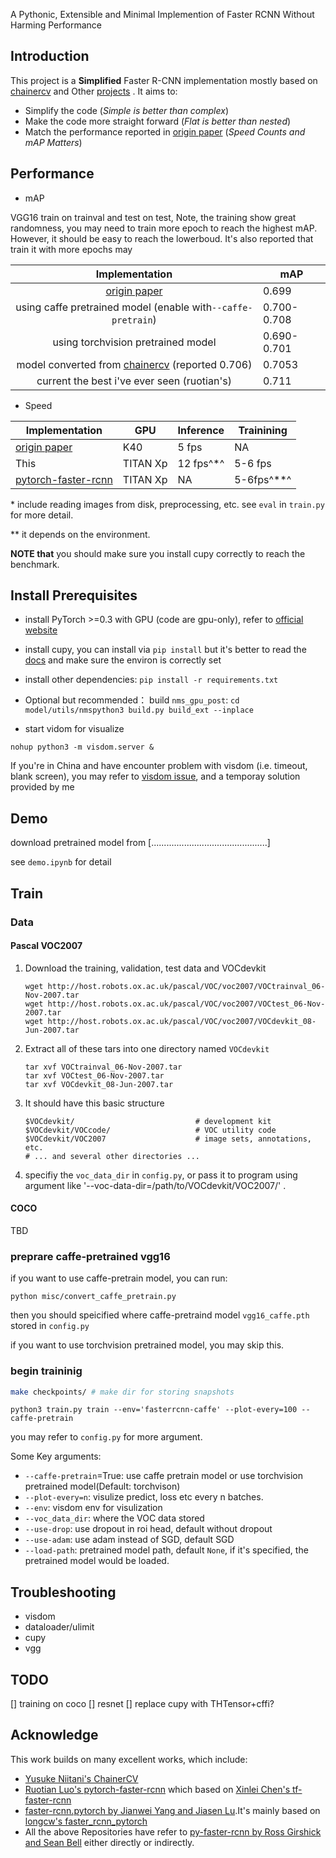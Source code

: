 A Pythonic, Extensible and Minimal Implemention of Faster RCNN Without Harming Performance

##  Introduction

This project is a **Simplified** Faster R-CNN implementation mostly based on [chainercv](https://github.com/chainer/chainercv) and Other [projects](#Acknowledgement) . It aims to:

- Simplify the code (*Simple is better than complex*)
- Make the code more straight forward (*Flat is better than nested*)
- Match the performance reported in [ origin paper](https://arxiv.org/abs/1506.01497) (*Speed Counts and mAP Matters*)

##  Performance

- mAP

VGG16 train on trainval and test on test, Note, the training show great randomness, you may need to train more epoch to reach the highest mAP. However, it should be easy to reach the lowerboud. It's also reported that train it with more epochs may 

|              Implementation              | mAP         |
| :--------------------------------------: | ----------- |
| [origin paper](https://arxiv.org/abs/1506.01497) | 0.699       |
| using caffe pretrained model (enable with`--caffe-pretrain`) | 0.700-0.708 |
|    using torchvision pretrained model    | 0.690-0.701 |
| model converted from [chainercv](https://github.com/chainer/chainercv/tree/master/examples/faster_rcnn) (reported 0.706) | 0.7053      |
| current the best i've ever seen (ruotian's) | 0.711       |

- Speed

| Implementation                           | GPU      | Inference | Trainining |
| ---------------------------------------- | -------- | --------- | ---------- |
| [origin paper](https://arxiv.org/abs/1506.01497) | K40      | 5 fps     | NA         |
| This                                     | TITAN Xp | 12 fps^*^ | 5-6 fps    |
| [pytorch-faster-rcnn](https://github.com/ruotianluo/pytorch-faster-rcnn) | TITAN Xp | NA        | 5-6fps^**^ |

\* include reading images from disk, preprocessing, etc. see `eval` in `train.py` for more detail.

** it depends on the environment.

**NOTE that** you should make sure you install cupy correctly to reach the benchmark.

## Install Prerequisites

- install PyTorch >=0.3 with GPU (code are gpu-only), refer to [official website](http://pytorch.org)
- install cupy, you can install via `pip install` but it's better to read the [docs](https://docs-cupy.chainer.org/en/latest/install.html#install-cupy-with-cudnn-and-nccl) and make sure the environ is correctly set


- install other dependencies:  `pip install -r requirements.txt `
- Optional but recommended： build `nms_gpu_post`: `cd model/utils/nmspython3 build.py build_ext --inplace`
- start vidom for visualize


```
nohup python3 -m visdom.server &
```

If you're in China and have encounter problem with visdom (i.e. timeout, blank screen), you may refer to [visdom issue](https://github.com/facebookresearch/visdom/issues/111#issuecomment-321743890), and a temporay solution provided by me

## Demo

download pretrained model from [..............................................] 

see `demo.ipynb` for detail

## Train

### Data

#### Pascal VOC2007

1. Download the training, validation, test data and VOCdevkit

   ```
   wget http://host.robots.ox.ac.uk/pascal/VOC/voc2007/VOCtrainval_06-Nov-2007.tar
   wget http://host.robots.ox.ac.uk/pascal/VOC/voc2007/VOCtest_06-Nov-2007.tar
   wget http://host.robots.ox.ac.uk/pascal/VOC/voc2007/VOCdevkit_08-Jun-2007.tar
   ```

2. Extract all of these tars into one directory named `VOCdevkit`

   ```
   tar xvf VOCtrainval_06-Nov-2007.tar
   tar xvf VOCtest_06-Nov-2007.tar
   tar xvf VOCdevkit_08-Jun-2007.tar
   ```

3. It should have this basic structure

   ```
   $VOCdevkit/                           # development kit
   $VOCdevkit/VOCcode/                   # VOC utility code
   $VOCdevkit/VOC2007                    # image sets, annotations, etc.
   # ... and several other directories ...
   ```

4.  specifiy the `voc_data_dir` in `config.py`, or pass it to program using argument like '--voc-data-dir=/path/to/VOCdevkit/VOC2007/' .

#### COCO

TBD

### preprare caffe-pretrained vgg16

if you want to use caffe-pretrain model, you can run:

````
python misc/convert_caffe_pretrain.py
````

then you should speicified where caffe-pretraind model `vgg16_caffe.pth` stored in `config.py`

if you want to use torchvision pretrained model, you may skip this.

### begin traininig

```Bash
make checkpoints/ # make dir for storing snapshots
```



```
python3 train.py train --env='fasterrcnn-caffe' --plot-every=100 --caffe-pretrain
```

you may refer to `config.py` for more argument.

Some Key arguments:

- `--caffe-pretrain`=True: use caffe pretrain model  or use torchvision pretrained model(Default: torchvison)
- `--plot-every=n`: visulize predict, loss etc every n batches.
- `--env`: visdom env for visulization
- `--voc_data_dir`: where the VOC data stored
- `--use-drop`: use dropout in roi head, default without dropout
- `--use-adam`: use adam instead of SGD, default SGD
- `--load-path`: pretrained model path, default `None`, if it's specified, the pretrained model would be loaded.

## Troubleshooting

- visdom
- dataloader/ulimit
- cupy
- vgg

## TODO
[] training on coco
[] resnet
[] replace cupy with THTensor+cffi?

## Acknowledge
This work builds on many excellent works, which include:

- [Yusuke Niitani's ChainerCV](https://github.com/chainer/chainercv) 
- [Ruotian Luo's pytorch-faster-rcnn](https://github.com/ruotianluo/pytorch-faster-rcnn) which based on [ Xinlei Chen's tf-faster-rcnn](https://github.com/endernewton/tf-faster-rcnn)
- [faster-rcnn.pytorch by Jianwei Yang and Jiasen Lu](https://github.com/jwyang/faster-rcnn.pytorch).It's mainly based on [longcw's faster_rcnn_pytorch](https://github.com/longcw/faster_rcnn_pytorch)
- All the above Repositories  have refer to [py-faster-rcnn by Ross Girshick and Sean Bell](https://github.com/rbgirshick/py-faster-rcnn)  either directly or indirectly. 